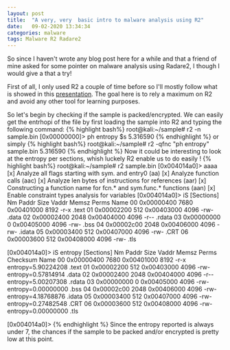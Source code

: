 ```yaml
---
layout: post
title:  "A very, very  basic intro to malware analysis using R2"
date:   09-02-2020 13:34:34
categories: malware
tags: Malware R2 Radare2
---
```


So since I haven't wrote any blog post here for a while and that a friend of mine asked for some pointer on malware analysis using Radare2, I though I would give a that a try!

First of all, I only used R2 a couple of time before so I'll mostly follow what is showed in this [presentation][link1]. The goal here is to rely a maximum on R2 and avoid any other tool for learning purposes.

So let's begin by checking if the sample is packed/encrypted. We can easily get the entrhopi of the file by first loading the sample into R2 and typing the following command:
{% highlight bash%}
root@kali:~/sample# r2 -n sample.bin 
[0x00000000]> ph entropy $s
5.316590
{% endhighlight %}
or simply 
{% highlight bash%}
root@kali:~/sample# r2 -qfnc "ph entropy" sample.bin 
5.316590
{% endhighlight %}
Now it could be interesting to look at the entropy per sections, whish luckely R2 enable us to do easily !
{% highlight bash%}
root@kali:~/sample# r2 sample.bin 
[0x004014a0]> aaaa
[x] Analyze all flags starting with sym. and entry0 (aa)
[x] Analyze function calls (aac)
[x] Analyze len bytes of instructions for references (aar)
[x] Constructing a function name for fcn.* and sym.func.* functions (aan)
[x] Enable constraint types analysis for variables
[0x004014a0]> iS
[Sections]
Nm Paddr       Size Vaddr      Memsz Perms Name
00 0x00000400  7680 0x00401000  8192 -r-x .text
01 0x00002200   512 0x00403000  4096 -rw- .data
02 0x00002400  2048 0x00404000  4096 -r-- .rdata
03 0x00000000     0 0x00405000  4096 -rw- .bss
04 0x00002c00  2048 0x00406000  4096 -rw- .idata
05 0x00003400   512 0x00407000  4096 -rw- .CRT
06 0x00003600   512 0x00408000  4096 -rw- .tls

[0x004014a0]> iS entropy
[Sections]
Nm Paddr       Size Vaddr      Memsz Perms Checksum          Name
00 0x00000400  7680 0x00401000  8192 -r-x entropy=5.90224208 .text
01 0x00002200   512 0x00403000  4096 -rw- entropy=0.57814914 .data
02 0x00002400  2048 0x00404000  4096 -r-- entropy=5.00207308 .rdata
03 0x00000000     0 0x00405000  4096 -rw- entropy=0.00000000 .bss
04 0x00002c00  2048 0x00406000  4096 -rw- entropy=4.18768876 .idata
05 0x00003400   512 0x00407000  4096 -rw- entropy=0.27482548 .CRT
06 0x00003600   512 0x00408000  4096 -rw- entropy=0.00000000 .tls

[0x004014a0]> 
{% endhighlight %}
Since the entropy reported is always under 7, the chances if the sample to be packed and/or encrypted is pretty low at this point.




[link1]:https://www.youtube.com/watch?v=DnZLy_sq-nY&feature=emb_logo
